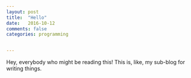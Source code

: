 ```yaml
---
layout: post
title:  "Hello"
date:   2016-10-12
comments: false
categories: programming


---
```


Hey, everybody who might be reading this! This is, like, my sub-blog for writing
things.
